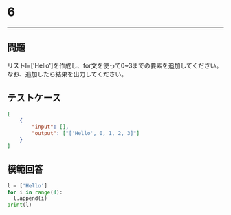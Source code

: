 # 6

---
## 問題

リストl=['Hello']を作成し、for文を使って0~3までの要素を追加してください。なお、追加したら結果を出力してください。

## テストケース

```json
[
	{
		"input": [],
		"output": ["['Hello', 0, 1, 2, 3]"]
  	}
]
```

## 模範回答
```python
l = ['Hello']
for i in range(4):
  l.append(i)
print(l)
```